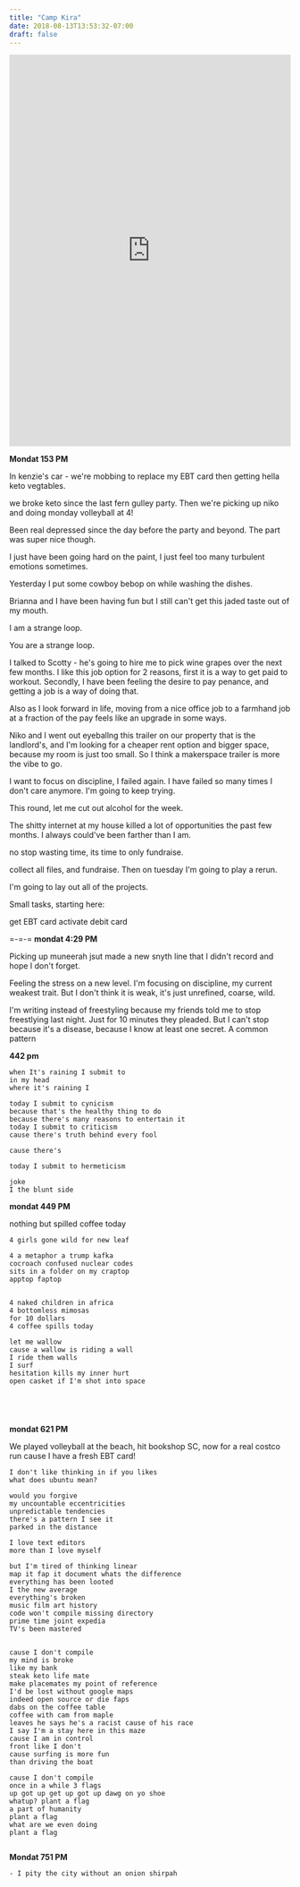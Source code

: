 ```yaml
---
title: "Camp Kira"
date: 2018-08-13T13:53:32-07:00
draft: false
---
```


<iframe width="100%" height="700" scrolling="no" frameborder="no" allow="autoplay" src="https://w.soundcloud.com/player/?url=https%3A//api.soundcloud.com/tracks/503374842%3Fsecret_token%3Ds-WwEr1&color=%23222222&auto_play=false&hide_related=false&show_comments=true&show_user=true&show_reposts=false&show_teaser=true&visual=true"></iframe>


**Mondat 153 PM**

In kenzie's car - we're mobbing to replace my EBT card then getting hella keto vegtables.

we broke keto since the last fern gulley party. Then we're picking up niko and doing monday volleyball at 4!

Been real depressed since the day before the party and beyond. The part was super nice though.

I just have been going hard on the paint, I just feel too many turbulent emotions sometimes.

Yesterday I put some cowboy bebop on while washing the dishes.

Brianna and I have been having fun but I still can't get this jaded taste out of my mouth.

I am a strange loop.

You are a strange loop.

I talked to Scotty - he's going to hire me to pick wine grapes over the next few months. I like this job option for 2 reasons, first it is a way to get paid to workout. Secondly, I have been
feeling the desire to pay penance, and getting a job is a way of doing that.

Also as I look forward in life, moving from a nice office job to a farmhand job at a fraction of the pay feels like an upgrade in some ways.

Niko and I went out eyeballng this trailer on our property that is the landlord's, and I'm looking for a cheaper rent option and bigger space, because my room is just too small. So I think a makerspace trailer is more the vibe to go.

I want to focus on discipline, I failed again. I have failed so many times I don't care anymore. I'm going to keep trying.

This round, let me cut out alcohol for the week.

The shitty internet at my house killed a lot of opportunities the past few months. I always could've been farther than I am.

no stop wasting time, its time to only fundraise.

collect all files, and fundraise. Then on tuesday I'm going to play a rerun.

I'm going to lay out all of the projects.

Small tasks, starting here:

get EBT card
activate debit card



=-=-=
**mondat 4:29 PM**

Picking up muneerah jsut made a new snyth line that I didn't record and hope I don't forget.

Feeling the stress on a new level. I'm focusing on discipline, my current weakest trait. But I don't think it is weak, it's just unrefined, coarse, wild.

I'm writing instead of freestyling because my friends told me to stop freestlying last night. Just for 10 minutes they pleaded. But I can't stop because it's a disease, because I know at least one secret. A common pattern

**442 pm**

```
when It's raining I submit to
in my head
where it's raining I

today I submit to cynicism
because that's the healthy thing to do
because there's many reasons to entertain it
today I submit to criticism
cause there's truth behind every fool

cause there's

today I submit to hermeticism

joke
I the blunt side

```



**mondat 449 PM**


nothing but spilled coffee today
```
4 girls gone wild for new leaf

4 a metaphor a trump kafka
cocroach confused nuclear codes
sits in a folder on my craptop
apptop faptop


4 naked children in africa
4 bottomless mimosas
for 10 dollars
4 coffee spills today

let me wallow
cause a wallow is riding a wall
I ride them walls
I surf
hesitation kills my inner hurt
open casket if I'm shot into space





```




**mondat 621 PM**

We played volleyball at the beach, hit bookshop SC, now for a real costco run cause I have a fresh EBT card!

```
I don't like thinking in if you likes
what does ubuntu mean?

would you forgive
my uncountable eccentricities
unpredictable tendencies
there's a pattern I see it
parked in the distance

I love text editors
more than I love myself

but I'm tired of thinking linear
map it fap it document whats the difference
everything has been looted
I the new average
everything's broken
music film art history
code won't compile missing directory  
prime time joint expedia
TV's been mastered


cause I don't compile
my mind is broke
like my bank
steak keto life mate
make placemates my point of reference
I'd be lost without google maps
indeed open source or die faps
dabs on the coffee table
coffee with cam from maple
leaves he says he's a racist cause of his race
I say I'm a stay here in this maze
cause I am in control
front like I don't
cause surfing is more fun
than driving the boat

cause I don't compile
once in a while 3 flags
up got up get up got up dawg on yo shoe
whatup? plant a flag
a part of humanity
plant a flag
what are we even doing
plant a flag


```

**Mondat 751 PM**

    - I pity the city without an onion shirpah
